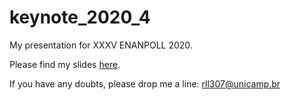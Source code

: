# keynote_2020_4

My presentation for XXXV ENANPOLL 2020. 

Please find my slides [here](https://rll307.github.io/keynote_2020_4/).

If you have any doubts, please drop me a line:
[rll307@unicamp.br](mailto:rll307@unicamp.br)
